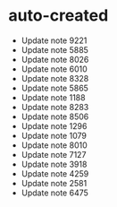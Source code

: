 # auto-created
- Update note 9221
- Update note 5885
- Update note 8026
- Update note 6010
- Update note 8328
- Update note 5865
- Update note 1188
- Update note 8283
- Update note 8506
- Update note 1296
- Update note 1079
- Update note 8010
- Update note 7127
- Update note 3918
- Update note 4259
- Update note 2581
- Update note 6475
